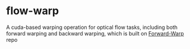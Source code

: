 # flow-warp
A cuda-based warping operation for optical flow tasks, including both forward warping and backward warping, which is built on [Forward-Warp](https://github.com/lizhihao6/Forward-Warp.git) repo
